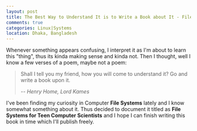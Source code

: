 ```yaml
---
layout: post
title: The Best Way to Understand It is to Write a Book about It - File Systems 
comments: true
categories: Linux|Systems
location: Dhaka, Bangladesh
---
```


Whenever something appears confusing, I interpret it as I'm about to learn this "thing", thus its kinda making sense and kinda not. Then I thought, well I know a few verses of a poem, maybe not a poem:

> Shall I tell you my friend, how you will come to understand it?
> Go and write a book upon it.
>
> <cite> -- Henry Home, Lord Kames</cite> 

I've been finding my curiosity in Computer **File Systems** lately and I know somewhat something about it. Thus decided to document it titled as **File Systems for Teen Computer Scientists** and I hope I can finish writing this book in time which I'll publish freely. 

